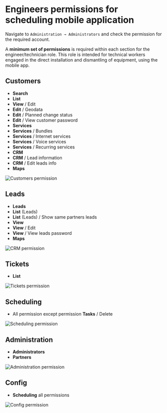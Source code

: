 Engineers permissions for scheduling mobile application
=========

Navigate to `Administration → Administrators` and check the permission for the required account.

A **minimum set of permissions** is required within each section for the engineer/technician role. This role is intended for technical workers engaged in the direct installation and dismantling of equipment, using the mobile app.

## Customers

* **Search**
* **List**
* **View** / Edit
* **Edit** / Geodata
* **Edit** / Planned change status
* **Edit** / View customer password
* **Services**
* **Services** / Bundles
* **Services** / Internet services
* **Services** / Voice services
* **Services** / Recurring services
* **CRM**
* **CRM** / Lead information
* **CRM** / Edit leads info
* **Maps**

![Customers permission](customers_permission.png)

## Leads

* **Leads**
* **List** (Leads)
* **List** (Leads) / Show same partners leads
* **View**
* **View** / Edit
* **View** / View leads password
* **Maps**

![CRM permission](crm_permission.png)



## Tickets

* **List**

![Tickets permission](ticket_permission.png)

## Scheduling

* All permission except permission **Tasks** / Delete

![Scheduling permission](scheduling_permission.png)

## Administration

* **Administrators**
* **Partners**

![Administration permission](admin_permission.png)

## Config

* **Scheduling** all permissions

![Config permission](config_permission.png)
